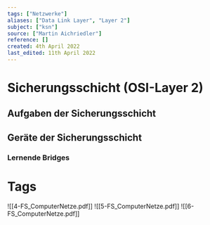 ```yaml
---
tags: ["Netzwerke"]
aliases: ["Data Link Layer", "Layer 2"]
subject: ["ksn"]
source: ["Martin Aichriedler"]
reference: []
created: 4th April 2022
last_edited: 11th April 2022
---
```

# Sicherungsschicht (OSI-Layer 2)
## Aufgaben der Sicherungsschicht
## Geräte der Sicherungsschicht
### Lernende Bridges
# Tags
![[4-FS_ComputerNetze.pdf]]
![[5-FS_ComputerNetze.pdf]]
![[6-FS_ComputerNetze.pdf]]